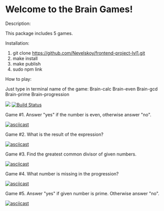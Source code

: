 # Welcome to the Brain Games!

Description:

This package includes 5 games.

Installation:

1) git clone https://github.com/Nevelskoy/frontend-project-lvl1.git
2) make install
3) make publish
4) sudo npm link

How to play:

Just type in terminal name of the game:
Brain-calc
Brain-even
Brain-gcd
Brain-prime
Brain-progression

<a href="https://codeclimate.com/github/codeclimate/codeclimate/maintainability"><img src="https://api.codeclimate.com/v1/badges/a99a88d28ad37a79dbf6/maintainability" /></a>
[![Build Status](https://travis-ci.com/Nevelskoy/frontend-project-lvl1.svg?branch=master)](https://travis-ci.com/Nevelskoy/frontend-project-lvl1)

Game #1. Answer "yes" if the number is even, otherwise answer "no".

[![asciicast](https://asciinema.org/a/G94ENmJXN79x5KsxYGJeRxXMZ.svg)](https://asciinema.org/a/G94ENmJXN79x5KsxYGJeRxXMZ)

Game #2. What is the result of the expression?

[![asciicast](https://asciinema.org/a/bEP3qA0TSuEQM0yutt4nyt0Lr.svg)](https://asciinema.org/a/bEP3qA0TSuEQM0yutt4nyt0Lr)

Game #3. Find the greatest common divisor of given numbers.

[![asciicast](https://asciinema.org/a/5IdAbyzW8ktqzE4Up0m9MyRAO.svg)](https://asciinema.org/a/5IdAbyzW8ktqzE4Up0m9MyRAO)

Game #4. What number is missing in the progression?

[![asciicast](https://asciinema.org/a/8BcdGWCDcXtHjrnM9Q85bBJNj.svg)](https://asciinema.org/a/8BcdGWCDcXtHjrnM9Q85bBJNj)

Game #5. Answer "yes" if given number is prime. Otherwise answer "no".

[![asciicast](https://asciinema.org/a/8huW9g9RDWHlDLDAupXey5ecZ.svg)](https://asciinema.org/a/8huW9g9RDWHlDLDAupXey5ecZ)

